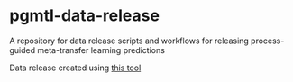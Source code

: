 # pgmtl-data-release
A repository for data release scripts and workflows for releasing process-guided meta-transfer learning predictions

Data release created using [this tool](https://www.sciencebase.gov/datarelease/newrecord)
